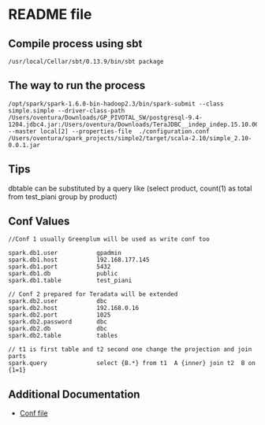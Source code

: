
# README file

## Compile process using sbt
~~~
/usr/local/Cellar/sbt/0.13.9/bin/sbt package
~~~
## The way to run the process

~~~
/opt/spark/spark-1.6.0-bin-hadoop2.3/bin/spark-submit --class simple.simple --driver-class-path /Users/oventura/Downloads/GP_PIVOTAL_SW/postgresql-9.4-1204.jdbc4.jar:/Users/oventura/Downloads/TeraJDBC__indep_indep.15.10.00.09/tdgssconfig.jar:/Users/oventura/Downloads/TeraJDBC__indep_indep.15.10.00.09/terajdbc4.jar --master local[2] --properties-file  ./configuration.conf /Users/oventura/spark_projects/simple2/target/scala-2.10/simple_2.10-0.0.1.jar 
~~~

## Tips

dbtable can be substituted by a query like (select product, count(1) as total from test_piani group by product)

## Conf Values

~~~
//Conf 1 usually Greenplum will be used as write conf too

spark.db1.user           gpadmin
spark.db1.host           192.168.177.145
spark.db1.port           5432
spark.db1.db             public
spark.db1.table          test_piani

// Conf 2 prepared for Teradata will be extended
spark.db2.user           dbc
spark.db2.host           192.168.0.16
spark.db2.port           1025
spark.db2.password       dbc
spark.db2.db             dbc
spark.db2.table          tables

// t1 is first table and t2 second one change the projection and join parts
spark.query              select {B.*} from t1  A {inner} join t2  B on {1=1}
~~~

## Additional Documentation
* [Conf file](configuration.conf)
